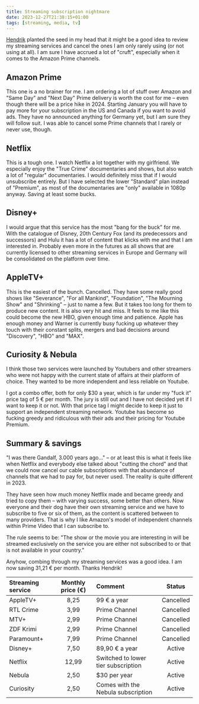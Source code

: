 ```yaml
---
title: Streaming subscription nightmare
date: 2023-12-27T21:38:15+01:00
tags: [streaming, media, tv]
---
```


[Hendrik](https://www.hmans.dev/) planted the seed in my head that it might be a good idea to review my streaming services and cancel the ones I am only rarely using (or not using at all). I am sure I have accrued a lot of "cruft", especially when it comes to the Amazon Prime channels.

## Amazon Prime

This one is a no brainer for me. I am ordering a lot of stuff over Amazon and "Same Day" and "Next Day" Prime delivery is worth the cost for me – even though there will be a price hike in 2024. Starting January you will have to pay more for your subscription in the US and Canada if you want to avoid ads. They have no announced anything for Germany yet, but I am sure they will follow suit. I was able to cancel some Prime channels that I rarely or never use, though.

## Netflix

This is a tough one. I watch Netflix a lot together with my girlfriend. We especially enjoy the "True Crime" documentaries and shows, but also watch a lot of "regular" documentaries. I would definitely miss that if I would unsubscribe entirely. But I have selected the lower "Standard" plan instead of "Premium", as most of the documentaries are "only" available in 1080p anyway. Saving at least some bucks.

## Disney+

I would argue that this service has the most "bang for the buck" for me. With the catalogue of Disney, 20th Century Fox (and its predecessors and successors) and Hulu it has a lot of content that klicks with me and that I am interested in. Probably even more in the futures as all shows that are currently licensed to other streaming services in Europe and Germany will be consolidated on the platform over time. 

## AppleTV+

This is the easiest of the bunch. Cancelled. They have some really good shows like "Severance", "For all Mankind", "Foundation", "The Mourning Show" and "Shrinking" – just to name a few. But it takes too long for them to produce new content. It is also very hit and miss. It feels to me like this could become the new HBO, given enough time and patience. Apple has enough money and Warner is currently busy fucking up whatever they touch with their constant splits, mergers and bad decisions around "Discovery", "HBO" and "MAX".

## Curiosity & Nebula

I think those two services were launched by Youtubers and other streamers who were not happy with the current state of affairs at their platform of choice. They wanted to be more independent and less reliable on Youtube.

I got a combo offer, both for only $30 a year, which is far under my "fuck it" price tag of 5 € per month. The jury is still out and I have not decided yet if I want to keep it or not. With that price tag I might decide to keep it just to support an independent streaming network. Youtube has become so fucking greedy and ridiculous with their ads and their pricing for Youtube Premium.

## Summary & savings

"I was there Gandalf, 3.000 years ago..." – or at least this is what it feels like when Netflix and everybody else talked about "cutting the chord" and that we could now cancel our cable subscriptions with that abundance of channels that we had to pay for, but never used. The reality is quite different in 2023.

They have seen how much money Netflix made and became greedy and tried to copy them – with varying success, some better than others. Now everyone and their dog have their own streaming service and we have to subscribe to five or six of them, as the content is scattered between to many providers. That is why I like Amazon's model of independent channels within Prime Video that I can subscribe to.

The rule seems to be: "The show or the movie you are interesting in will be streamed exclusively on the service you are either not subscribed to or that is not available in your country."

Anyhow, combing through my streaming services was a good idea. I am now saving 31,21 € per month. Thanks Hendrik!

| Streaming service | Monthly price (€) | Comment | Status |
|:--|:--:|:--|:--:|
| AppleTV+ | 8,25 | 99 € a year | Cancelled |
| RTL Crime | 3,99 | Prime Channel | Cancelled |
| MTV+ | 2,99 | Prime Channel | Cancelled |
| ZDF Krimi | 2,99 | Prime Channel | Cancelled |
| Paramount+ | 7,99 | Prime Channel | Cancelled |
| Disney+ | 7,50 | 89,90 € a year | Active |
| Netflix | 12,99 | Switched to lower tier subscription | Active |
| Nebula | 2,50 | $30 per year | Active |
| Curiosity | 2,50 | Comes with the Nebula subscription | Active |

